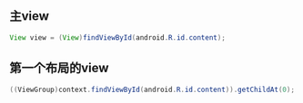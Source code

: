 
##	主view

````java
View view = (View)findViewById(android.R.id.content);
````

##	第一个布局的view

````java
((ViewGroup)context.findViewById(android.R.id.content)).getChildAt(0);  

````